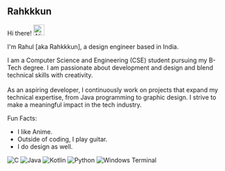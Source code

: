 **Rahkkkun**  
---


Hi there! <img src="https://raw.githubusercontent.com/Tarikul-Islam-Anik/Animated-Fluent-Emojis/master/Emojis/Smilies/Alien%20Monster.png" alt="Alien Monster" width="25" height="25" /><br/>

I'm Rahul [aka Rahkkkun], a design engineer based in India.

I am a Computer Science and Engineering (CSE) student pursuing my B-Tech degree. I am passionate about development and design and blend technical skills with creativity. <br/> <br/>As an aspiring developer, I continuously work on projects that expand my technical expertise, from Java programming to graphic design. I strive to make a meaningful impact in the tech industry.

Fun Facts:
<ul>
  <li>I like Anime.</li>
  <li>Outside of coding, I play guitar.</li>
  <li>I do design as well.</li>
</ul>

![C](https://img.shields.io/badge/c-%2300599C.svg?style=for-the-badge&logo=c&logoColor=white) ![Java](https://img.shields.io/badge/java-%23ED8B00.svg?style=for-the-badge&logo=openjdk&logoColor=white) ![Kotlin](https://img.shields.io/badge/kotlin-%237F52FF.svg?style=for-the-badge&logo=kotlin&logoColor=white) ![Python](https://img.shields.io/badge/python-3670A0?style=for-the-badge&logo=python&logoColor=ffdd54) ![Windows Terminal](https://img.shields.io/badge/Windows%20Terminal-%234D4D4D.svg?style=for-the-badge&logo=windows-terminal&logoColor=white)
